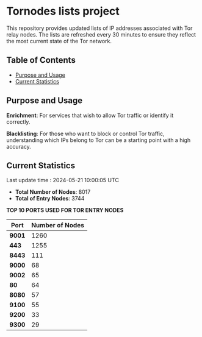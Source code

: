 # Tornodes lists project

This repository provides updated lists of IP addresses associated with Tor relay nodes. The lists are refreshed every 30 minutes to ensure they reflect the most current state of the Tor network.

## Table of Contents

- [Purpose and Usage](#purpose-and-usage)
- [Current Statistics](#current-statistics)


## Purpose and Usage

**Enrichment**: For services that wish to allow Tor traffic or identify it correctly.

**Blacklisting**: For those who want to block or control Tor traffic, understanding which IPs belong to Tor can be a starting point with a high accuracy.

## Current Statistics

Last update time : 2024-05-21 10:00:05 UTC

- **Total Number of Nodes**: 8017
- **Total of Entry Nodes**: 3744

**TOP 10 PORTS USED FOR TOR ENTRY NODES**

| **Port** | **Number of Nodes** |
|------|-----------------|
| **9001**   | 1260  |
| **443**   | 1255  |
| **8443**   | 111  |
| **9000**   | 68  |
| **9002**   | 65  |
| **80**   | 64  |
| **8080**   | 57  |
| **9100**   | 55  |
| **9200**   | 33  |
| **9300**   | 29  |

